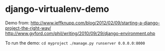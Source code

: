 django-virtualenv-demo
======================

Demo from:
http://www.jeffknupp.com/blog/2012/02/09/starting-a-django-project-the-right-way/
http://www.gyford.com/phil/writing/2010/09/29/django-environment.php

To run the demo:
`cd myproject`
`./manage.py runserver 0.0.0.0:8000`
